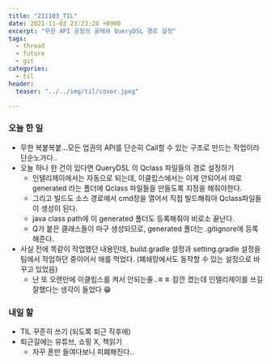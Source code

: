 ```yaml
---
title: "211103_TIL"
date: 2021-11-03 23:23:28 +0900
excerpt: "무한 API 공장의 굴레와 QueryDSL 경로 설정"
tags:
  - thread
  - future
  - git
categories:
  - til
header:
  teaser: "../../img/til/cover.jpeg"

---
```


### 오늘 한 일

- 무한 복붙복붙...모든 업권의 API를 단순히 Call할 수 있는 구조로 만드는 작업이라 단순노가다..
- 오늘 하나 한 건이 있다면 QueryDSL 의 Qclass 파일들의 경로 설정하기
  - 인텔리제이에서는 자동으로 되는데, 이클립스에서는 이게 안되어서 따로 generated 라는 폴더에 Qclass 파일들을 만들도록 지정을 해줘야한다.
  - 그리고 빌드도 소스 경로에서 cmd창을 열어서 직접 빌드해줘야 Qclass파일들이 생성이 된다.
  - java class path에 이 generated 폴더도 등록해줘야 비로소 끝난다.
  - Q가 붙은 클래스들이 마구 생성되므로, generated 폴더는 .gitignore에 등록해준다.
- 사실 전에 똑같이 작업했던 내용인데, build.gradle 설정과 setting.gradle 설정을 팀에서 작업하던 중이어서 애를 먹었다. (폐쇄망에서도 동작할 수 있는 설정으로 바꾸고 있었음)
  - 난 또 오랜만에 이클립스를 켜서 안되는줄..ㅎㅎ 잠깐 켰는데 인텔리제이를 쓰길 잘했다는 생각이 들었다 😁


### 내일 할 

- TIL 꾸준히 쓰기 (되도록 퇴근 직후에)
- 퇴근길에는 유튜브, 쇼핑 X, 책읽기
  - 자꾸 폰만 들여다보니 피폐해진다..